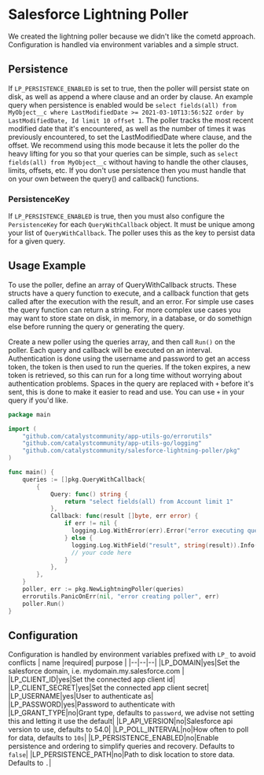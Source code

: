 # Salesforce Lightning Poller
We created the lightning poller because we didn't like the cometd approach. Configuration is handled via environment variables and a simple struct.
## Persistence
If `LP_PERSISTENCE_ENABLED` is set to true, then the poller will persist state on disk, as well as append a where clause and an order by clause. An example query when persistence is enabled would be `select fields(all) from MyObject__c where LastModifiedDate >= 2021-03-10T13:56:52Z order by LastModifiedDate, Id limit 10 offset 1`. The poller tracks the most recent modified date that it's encountered, as well as the number of times it was previously encountered, to set the LastModifiedDate where clause, and the offset. We recommend using this mode because it lets the poller do the heavy lifting for you so that your queries can be simple, such as `select fields(all) from MyObject__c` without having to handle the other clauses, limits, offsets, etc. If you don't use persistence then you must handle that on your own between the query() and callback() functions.
### PersistenceKey
If `LP_PERSISTENCE_ENABLED` is true, then you must also configure the `PersistenceKey` for each `QueryWithCallback` object. It must be unique among your list of `QueryWithCallback`. The poller uses this as the key to persist data for a given query.
## Usage Example
To use the poller, define an array of QueryWithCallback structs. These structs have a query function to execute, and a callback function that gets called after the execution with the result, and an error. For simple use cases the query function can return a string. For more complex use cases you may want to store state on disk, in memory, in a database, or do somethign else before running the query or generating the query.

Create a new poller using the queries array, and then call `Run()` on the poller. Each query and callback will be executed on an interval. Authentication is done using the username and password to get an access token, the token is then used to run the queries. If the token expires, a new token is retrieved, so this can run for a long time without worrying about authentication problems. Spaces in the query are replaced with `+` before it's sent, this is done to make it easier to read and use. You can use `+` in your query if you'd like.
```go
package main

import (
    "github.com/catalystcommunity/app-utils-go/errorutils"
    "github.com/catalystcommunity/app-utils-go/logging"
    "github.com/catalystcommunity/salesforce-lightning-poller/pkg"
)

func main() {
    queries := []pkg.QueryWithCallback{
        {
            Query: func() string {
				return "select fields(all) from Account limit 1"
			},
            Callback: func(result []byte, err error) {
                if err != nil {
                  logging.Log.WithError(err).Error("error executing query")
                } else {
                  logging.Log.WithField("result", string(result)).Info("executed query")
                  // your code here
                }
            },
        },
    }
    poller, err := pkg.NewLightningPoller(queries)
    errorutils.PanicOnErr(nil, "error creating poller", err)
    poller.Run()
}
```
## Configuration
Configuration is handled by environment variables prefixed with `LP_` to avoid conflicts
| name |required| purpose |
|--|--|--|
|LP_DOMAIN|yes|Set the salesforce domain, i.e. mydomain.my.salesforce.com |
|LP_CLIENT_ID|yes|Set the connected app client id|
|LP_CLIENT_SECRET|yes|Set the connected app client secret|
|LP_USERNAME|yes|User to authenticate as|
|LP_PASSWORD|yes|Password to authenticate with
|LP_GRANT_TYPE|no|Grant type, defaults to `password`, we advise not setting this and letting it use the default|
|LP_API_VERSION|no|Salesforce api version to use, defaults to 54.0|
|LP_POLL_INTERVAL|no|How often to poll for data, defaults to `10s`|
|LP_PERSISTENCE_ENABLED|no|Enable persistence and ordering to simplify queries and recovery. Defaults to `false`|
|LP_PERSISTENCE_PATH|no|Path to disk location to store data. Defaults to `.`|